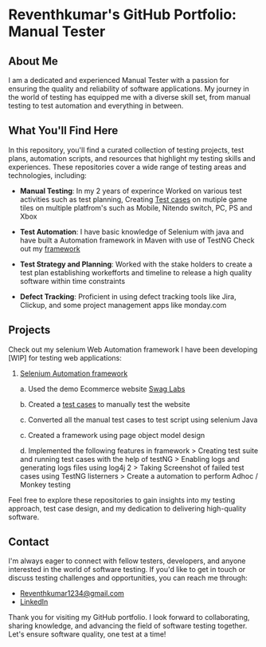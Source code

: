 # Reventhkumar's GitHub Portfolio: Manual Tester

## About Me


I am a dedicated and experienced Manual Tester with a passion for ensuring the quality and reliability of software applications. My journey in the world of testing has equipped me with a diverse skill set, from manual testing to test automation and everything in between.

## What You'll Find Here

In this repository, you'll find a curated collection of testing projects, test plans, automation scripts, and resources that highlight my testing skills and experiences. These repositories cover a wide range of testing areas and technologies, including:

- **Manual Testing**: In my 2 years of experince Worked on various test activities such as test planning, Creating [Test cases](https://docs.google.com/spreadsheets/d/1MwTMjS76iXtZI42kVIxJa6ZRTHB901abBYeHHbZkClM/edit#gid=0) on mutiple game tiles on multiple platfrom's such as Mobile, Nitendo switch, PC, PS and Xbox

- **Test Automation**: I have basic knowledge of Selenium with java and have built a Automation framework in Maven with use of TestNG Check out my [framework](https://github.com/reventhkumar/Rev_FrameWork_Selenium_Java)

- **Test Strategy and Planning**: Worked with the stake holders to create a test plan establishing workefforts and timeline to release a high quality software within time constraints

- **Defect Tracking**: Proficient in using defect tracking tools like Jira, Clickup, and some project management apps like monday.com

## Projects

Check out my selenium Web Automation framework I have been developing [WIP] for testing web applications:


1. [Selenium Automation framework](https://github.com/reventhkumar/Rev_FrameWork_Selenium_Java.git)

      a. Used the demo Ecommerce website [Swag Labs](https://www.saucedemo.com/v1/index.html)

      b. Created a [test cases](https://docs.google.com/document/d/1rzhbeMTPIXfukwqzAo-2jDne0vztLej8rfrxgidxT7E/edit?usp=sharing) to  manually  test the website

      c. Converted all the manual test cases to test script using selenium Java

      c. Created a framework using page object model design

      d. Implemented the following features in framework
                > Creating test suite and running test cases with the help of testNG
                > Enabling logs and generating logs files using log4j 2
                > Taking Screenshot of failed test cases using TestNG listerners
                > Create a automation to perform Adhoc / Monkey testing
         
Feel free to explore these repositories to gain insights into my testing approach, test case design, and my dedication to delivering high-quality software.


## Contact

I'm always eager to connect with fellow testers, developers, and anyone interested in the world of software testing. If you'd like to get in touch or discuss testing challenges and opportunities, you can reach me through:

- Reventhkumar1234@gmail.com
- [LinkedIn](https://www.linkedin.com/in/reventh-kumar-336249a3/)

Thank you for visiting my GitHub portfolio. I look forward to collaborating, sharing knowledge, and advancing the field of software testing together. Let's ensure software quality, one test at a time!

